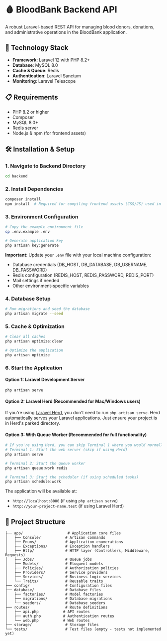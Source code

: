 # 🩸 BloodBank Backend API

A robust Laravel-based REST API for managing blood donors, donations, and administrative operations in the BloodBank application.

## 🚀 Technology Stack

-   **Framework**: Laravel 12 with PHP 8.2+
-   **Database**: MySQL 8.0
-   **Cache & Queue**: Redis
-   **Authentication**: Laravel Sanctum
-   **Monitoring**: Laravel Telescope

## 📋 Requirements

-   PHP 8.2 or higher
-   Composer
-   MySQL 8.0+
-   Redis server
-   Node.js & npm (for frontend assets)

## 🛠️ Installation & Setup

### 1. Navigate to Backend Directory
```bash
cd backend
```

### 2. Install Dependencies
```bash
composer install
npm install  # Required for compiling frontend assets (CSS/JS) used in Laravel views
```

### 3. Environment Configuration
```bash
# Copy the example environment file
cp .env.example .env

# Generate application key
php artisan key:generate
```

**Important**: Update your `.env` file with your local machine configuration:
- Database credentials (DB_HOST, DB_DATABASE, DB_USERNAME, DB_PASSWORD)
- Redis configuration (REDIS_HOST, REDIS_PASSWORD, REDIS_PORT)
- Mail settings if needed
- Other environment-specific variables

### 4. Database Setup
```bash
# Run migrations and seed the database
php artisan migrate --seed
```

### 5. Cache & Optimization
```bash
# Clear all caches
php artisan optimize:clear

# Optimize the application
php artisan optimize
```

### 6. Start the Application

#### Option 1: Laravel Development Server
```bash
php artisan serve
```

#### Option 2: Laravel Herd (Recommended for Mac/Windows users)
If you're using [Laravel Herd](https://herd.laravel.com/), you don't need to run `php artisan serve`. Herd automatically serves your Laravel applications. Just ensure your project is in Herd's parked directory.

#### Option 3: With Queue Worker (Recommended for full functionality)
```bash
# If you're using Herd, you can skip Terminal 1 where you would normally run php artisan serve
# Terminal 1: Start the web server (skip if using Herd)
php artisan serve

# Terminal 2: Start the queue worker
php artisan queue:work redis

# Terminal 3: Start the scheduler (if using scheduled tasks)
php artisan schedule:work
```

The application will be available at:
- `http://localhost:8000` (if using `php artisan serve`)
- `http://your-project-name.test` (if using Laravel Herd)

## 📁 Project Structure

```
├── app/                    # Application core files
│   ├── Console/           # Artisan commands
│   ├── Enums/             # Application enumerations
│   ├── Exceptions/        # Exception handlers
│   ├── Http/              # HTTP layer (Controllers, Middleware, Requests)
│   ├── Jobs/              # Queue jobs
│   ├── Models/            # Eloquent models
│   ├── Policies/          # Authorization policies
│   ├── Providers/         # Service providers
│   ├── Services/          # Business logic services
│   └── Traits/            # Reusable traits
├── config/                # Configuration files
├── database/              # Database files
│   ├── factories/         # Model factories
│   ├── migrations/        # Database migrations
│   └── seeders/           # Database seeders
├── routes/                # Route definitions
│   ├── api.php           # API routes
│   ├── auth.php          # Authentication routes
│   └── web.php           # Web routes
├── storage/               # Storage files
└── tests/                 # Test files (empty - tests not implemented yet)
```
